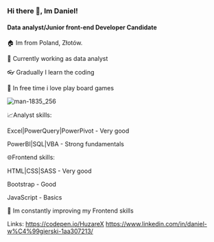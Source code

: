 ### Hi there 👋, Im Daniel!
#### Data analyst/Junior front-end Developer Candidate
🏠 Im from Poland, Złotów.

💼 Currently working as data analyst

👓 Gradually I learn the coding

🎲 In free time i love play board games

![man-1835_256](https://user-images.githubusercontent.com/102318881/205519440-a60c227d-d4f8-408c-9a7b-357f0301decb.gif)


📈Analyst skills:

Excel|PowerQuery|PowerPivot - Very good

PowerBI|SQL|VBA - Strong fundamentals


🌐Frontend skills:

HTML|CSS|SASS - Very good

Bootstrap - Good

JavaScript - Basics

🌱 Im constantly improving my Frontend skills


Links:
https://codepen.io/HuzareX
https://www.linkedin.com/in/daniel-w%C4%99gierski-1aa307213/


